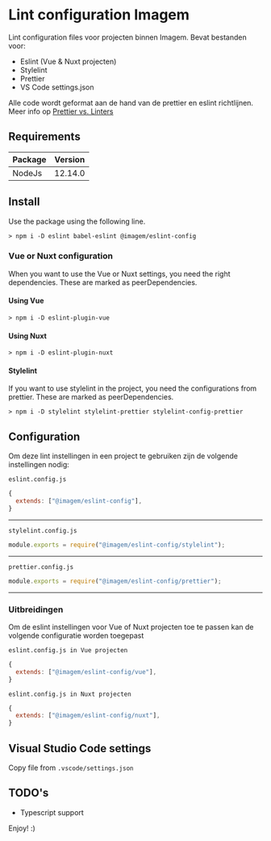 # Lint configuration Imagem

Lint configuration files voor projecten binnen Imagem.
Bevat bestanden voor:

- Eslint (Vue & Nuxt projecten)
- Stylelint
- Prettier
- VS Code settings.json

Alle code wordt geformat aan de hand van de prettier en eslint richtlijnen. Meer info op [Prettier vs. Linters](https://prettier.io/docs/en/comparison.html)

## Requirements

| Package | Version |
| ------- | ------- |
| NodeJs  | 12.14.0 |

## Install

Use the package using the following line.

```
> npm i -D eslint babel-eslint @imagem/eslint-config
```

### Vue or Nuxt configuration

When you want to use the Vue or Nuxt settings, you need the right dependencies. These are marked as peerDependencies.

#### Using Vue

```
> npm i -D eslint-plugin-vue
```

#### Using Nuxt

```
> npm i -D eslint-plugin-nuxt
```

#### Stylelint

If you want to use stylelint in the project, you need the configurations from prettier. These are marked as peerDependencies.

```
> npm i -D stylelint stylelint-prettier stylelint-config-prettier
```

## Configuration

Om deze lint instellingen in een project te gebruiken zijn de volgende instellingen nodig:

`eslint.config.js`

```javascript
{
  extends: ["@imagem/eslint-config"],
}
```

---

`stylelint.config.js`

```javascript
module.exports = require("@imagem/eslint-config/stylelint");
```

---

`prettier.config.js`

```javascript
module.exports = require("@imagem/eslint-config/prettier");
```

---

### Uitbreidingen

Om de eslint instellingen voor Vue of Nuxt projecten toe te passen kan de volgende configuratie worden toegepast

`eslint.config.js in Vue projecten`

```javascript
{
  extends: ["@imagem/eslint-config/vue"],
}
```

`eslint.config.js in Nuxt projecten`

```javascript
{
  extends: ["@imagem/eslint-config/nuxt"],
}
```

## Visual Studio Code settings

Copy file from `.vscode/settings.json`

## TODO's

- Typescript support

Enjoy! :)
